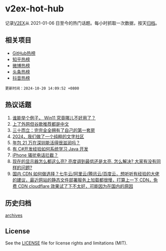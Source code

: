 # v2ex-hot-hub

 记录[V2EX](https://www.v2ex.com/)从 2021-01-06 日至今的热门话题。每小时抓取一次数据，按天[归档](archives)。
 
 ## 相关项目

- [GitHub热榜](https://github.com/it985/github-hot-hub)
- [知乎热榜](https://github.com/it985/zhihu-hot-hub)
- [微博热榜](https://github.com/it985/weibo-hot-hub)
- [头条热榜](https://github.com/it985/toutiao-hot-hub)
- [抖音热榜](https://github.com/it985/douyin-hot-hub)


 `更新时间：2024-10-20 14:09:52 +0800`

## 热议话题

1. [谁能举个例子， Win11 究竟哪儿不好用了？](https://www.v2ex.com/t/1081793)
1. [上了外网但谷歌推荐都是中文](https://www.v2ex.com/t/1081728)
1. [三十而立：完完全全拥有了自己的第一套房](https://www.v2ex.com/t/1081814)
1. [2024，我们做了一个纯粹的文字社区](https://www.v2ex.com/t/1081778)
1. [年包 21 万在深圳能活得很滋润吗？](https://www.v2ex.com/t/1081879)
1. [有 C#开发经验如何系统学习 Java 开发](https://www.v2ex.com/t/1081715)
1. [iPhone 骚扰电话拦截？](https://www.v2ex.com/t/1081857)
1. [现在的显示器怎么都这么亮? 亮度调到最低还是太亮, 怎么解决? 
大家有没有同样的问题?](https://www.v2ex.com/t/1081861)
1. [国内 CDN 如何做选择？七牛云/阿里云/腾讯云/百度云，想听听有经验的大佬的建议，最近网站的静态文件部署服务上加载都很慢，打算上一下 CDN，免费 CDN cloudflare 效果试了下不太好，可能因为在国内的原因](https://www.v2ex.com/t/1081756)

## 历史归档

[archives](archives)

## License

See the [LICENSE](LICENSE) file for license rights and limitations (MIT).
